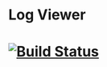 # Log Viewer
[![Build Status](https://api.shippable.com/projects/546fa6cad46935d5fbbe4331/badge?branchName=master)](https://app.shippable.com/projects/546fa6cad46935d5fbbe4331/builds/latest)
=============================


